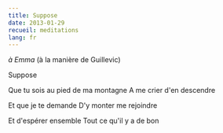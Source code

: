 ```yaml
---
title: Suppose
date: 2013-01-29
recueil: meditations
lang: fr
---
```


*à Emma*
(à la manière de Guillevic)

Suppose

Que tu sois au pied de ma montagne
A me crier d'en descendre

Et que je te demande
D'y monter me rejoindre

Et d'espérer ensemble
Tout ce qu'il y a de bon
